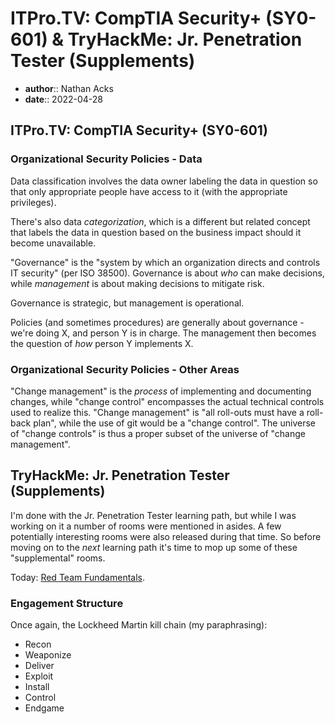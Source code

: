 # ITPro.TV: CompTIA Security+ (SY0-601) & TryHackMe: Jr. Penetration Tester (Supplements)

* **author**:: Nathan Acks
* **date**:: 2022-04-28

## ITPro.TV: CompTIA Security+ (SY0-601)

### Organizational Security Policies - Data

Data classification involves the data owner labeling the data in question so that only appropriate people have access to it (with the appropriate privileges).

There's also data *categorization*, which is a different but related concept that labels the data in question based on the business impact should it become unavailable.

"Governance" is the "system by which an organization directs and controls IT security" (per ISO 38500). Governance is about *who* can make decisions, while *management* is about making decisions to mitigate risk.

Governance is strategic, but management is operational.

Policies (and sometimes procedures) are generally about governance - we're doing X, and person Y is in charge. The management then becomes the question of *how* person Y implements X.

### Organizational Security Policies - Other Areas

"Change management" is the *process* of implementing and documenting changes, while "change control" encompasses the actual technical controls used to realize this. "Change management" is "all roll-outs must have a roll-back plan", while the use of git would be a "change control". The universe of "change controls" is thus a proper subset of the universe of "change management".

## TryHackMe: Jr. Penetration Tester (Supplements)

I'm done with the Jr. Penetration Tester learning path, but while I was working on it a number of rooms were mentioned in asides. A few potentially interesting rooms were also released during that time. So before moving on to the *next* learning path it's time to mop up some of these "supplemental" rooms.

Today: [Red Team Fundamentals](https://tryhackme.com/room/redteamfundamentals).

### Engagement Structure

Once again, the Lockheed Martin kill chain (my paraphrasing):

* Recon
* Weaponize
* Deliver
* Exploit
* Install
* Control
* Endgame
